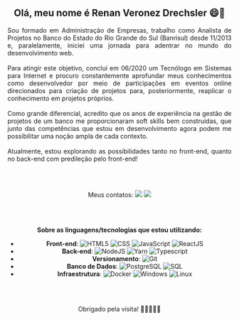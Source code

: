 <!-- Description -->
## <div align="center">Olá, meu nome é Renan Veronez Drechsler 😄👋</div>
<div align="justify">
Sou formado em Administração de Empresas, trabalho como Analista de Projetos no Banco do Estado do Rio Grande do Sul (Banrisul) desde 11/2013 e, paralelamente, iniciei uma jornada para adentrar no mundo do desenvolvimento web.
<br><br>
Para atingir este objetivo, concluí em 06/2020 um Tecnólogo em Sistemas para Internet e procuro constantemente aprofundar meus conhecimentos como desenvolvedor por meio de participações em eventos online direcionados para criação de projetos para, posteriormente, reaplicar o conhecimento em projetos próprios.
<br><br>
Como grande diferencial, acredito que os anos de experiência na gestão de projetos de um banco me proporcionaram soft skills bem construídas, que junto das competências que estou em desenvolvimento agora podem me possibilitar uma noção ampla de cada contexto.
<br><br>
Atualmente, estou explorando as possibilidades tanto no front-end, quanto no back-end com predileção pelo front-end!

<br><br>

 <!-- Contacts -->
 <div align="center">
Meus contatos:   
<a href="https://www.linkedin.com/in/renan-veronez-drechsler-54a4801a3/" target="_blank"><img src="https://img.shields.io/badge/-LinkedIn-%230077B5?style=for-the-badge&logo=linkedin&logoColor=white"></a> 
<a href="https://app.rocketseat.com.br/me/renan-veronez-drechsler-05266" target="_blank"><img src="https://img.shields.io/badge/-Rocketseat-000?style=for-the-badge&logo=rocketseat&logoColor=black"></a>


<!-- Skills -->
<br><br>

**Sobre as linguagens/tecnologias que estou utilizando:**
- **Front-end**: ![HTML5](https://img.shields.io/badge/-HTML5-333333?style=flat&logo=HTML5) ![CSS](https://img.shields.io/badge/-CSS-333333?style=flat&logo=CSS3&logoColor=1572B6) ![JavaScript](https://img.shields.io/badge/-JavaScript-333333?style=flat&logo=javascript) ![ReactJS](https://img.shields.io/badge/-React-333333?style=flat&logo=react)
- **Back-end**: ![NodeJS](https://img.shields.io/badge/-Node.JS-333333?style=flat&logo=node.js) ![Yarn](https://img.shields.io/badge/-Yarn-333333?style=flat&logo=yarn&logoColor=007ACC) ![Typescript](https://img.shields.io/badge/-Typescript-333333?style=flat&logo=typescript)  
- **Versionamento**: ![Git](https://img.shields.io/badge/-Git-333333?style=flat&logo=git)
- **Banco de Dados**: ![PostgreSQL](https://img.shields.io/badge/-PostgreSQL-333333?style=flat&logo=postgresql) ![SQL](https://img.shields.io/badge/-SQL-333333?style=flat&logo=sql)
- **Infraestrutura**: ![Docker](https://img.shields.io/badge/-Docker-333333?style=flat&logo=docker) ![Windows](https://img.shields.io/badge/-Windows-333333?style=flat&logo=windows) ![Linux](https://img.shields.io/badge/-Linux-333333?style=flat&logo=Linux) 

<br><br>

<div align="center"> Obrigado pela visita! 🙋🏻‍♂️🙏🏽</div>
